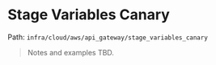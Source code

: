 # Stage Variables Canary

Path: `infra/cloud/aws/api_gateway/stage_variables_canary`

> Notes and examples TBD.
